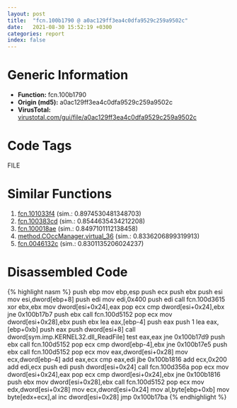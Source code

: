 ```yaml
---
layout: post
title:  "fcn.100b1790 @ a0ac129ff3ea4c0dfa9529c259a9502c"
date:   2021-08-30 15:52:19 +0300
categories: report
index: false
---
```


# Generic Information
- **Function:** fcn.100b1790
- **Origin (md5):** a0ac129ff3ea4c0dfa9529c259a9502c
- **VirusTotal:** [virustotal.com/gui/file/a0ac129ff3ea4c0dfa9529c259a9502c][virustotal_ref]

# Code Tags
<span class="tag" id="FILE">FILE</span>


# Similar Functions

1. [fcn.101033f4][similar_1_ref] (sim.: 0.8974530481348703)
2. [fcn.100383cd][similar_2_ref] (sim.: 0.8544635434212208)
3. [fcn.100018ae][similar_3_ref] (sim.: 0.8497101112138458)
4. [method.COccManager.virtual\_36][similar_4_ref] (sim.: 0.8336206899319913)
5. [fcn.0046132c][similar_5_ref] (sim.: 0.8301135206024237)


# Disassembled Code

{% highlight nasm %}
push ebp
mov ebp,esp
push ecx
push ebx
push esi
mov esi,dword[ebp+8]
push edi
mov edi,0x400
push edi
call fcn.100d3615
xor ebx,ebx
mov dword[esi+0x24],eax
pop ecx
cmp dword[esi+0x24],ebx
jne 0x100b17b7
push ebx
call fcn.100d5152
pop ecx
mov dword[esi+0x28],ebx
push ebx
lea eax,[ebp-4]
push eax
push 1
lea eax,[ebp+0xb]
push eax
push dword[esi+8]
call dword[sym.imp.KERNEL32.dll_ReadFile]
test eax,eax
jne 0x100b17d9
push ebx
call fcn.100d5152
pop ecx
cmp dword[ebp-4],ebx
jne 0x100b17e5
push ebx
call fcn.100d5152
pop ecx
mov eax,dword[esi+0x28]
mov ecx,dword[ebp-4]
add eax,ecx
cmp eax,edi
jbe 0x100b1816
add ecx,0x200
add edi,ecx
push edi
push dword[esi+0x24]
call fcn.100d356a
pop ecx
mov dword[esi+0x24],eax
pop ecx
cmp dword[esi+0x24],ebx
jne 0x100b1816
push ebx
mov dword[esi+0x28],ebx
call fcn.100d5152
pop ecx
mov edx,dword[esi+0x28]
mov ecx,dword[esi+0x24]
mov al,byte[ebp+0xb]
mov byte[edx+ecx],al
inc dword[esi+0x28]
jmp 0x100b17ba
{% endhighlight %}


[similar_1_ref]: /report/fcn.101033f4@e5d49e0823e602f2ee948ac39d32c1eb
[similar_2_ref]: /report/fcn.100383cd@e5d49e0823e602f2ee948ac39d32c1eb
[similar_3_ref]: /report/fcn.100018ae@090dc3a8da6aa33c667b678303e4bdd6
[similar_4_ref]: /report/method.COccManager.virtual_36@9c2b894b84f59672d8be2e984066f76f
[similar_5_ref]: /report/fcn.0046132c@9c2b894b84f59672d8be2e984066f76f
[virustotal_ref]: https://www.virustotal.com/gui/file/a0ac129ff3ea4c0dfa9529c259a9502c